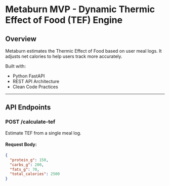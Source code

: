 # Metaburn MVP - Dynamic Thermic Effect of Food (TEF) Engine

## Overview
Metaburn estimates the Thermic Effect of Food based on user meal logs. It adjusts net calories to help users track more accurately.

Built with:
- Python FastAPI
- REST API Architecture
- Clean Code Practices

---

## API Endpoints

### POST /calculate-tef
Estimate TEF from a single meal log.

#### Request Body:
```json
{
  "protein_g": 150,
  "carbs_g": 200,
  "fats_g": 70,
  "total_calories": 2500
}
